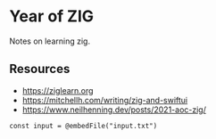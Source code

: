 Year of ZIG
===========

Notes on learning zig. 

## Resources
- https://ziglearn.org
- https://mitchellh.com/writing/zig-and-swiftui
- https://www.neilhenning.dev/posts/2021-aoc-zig/

```zig
const input = @embedFile("input.txt")
```
